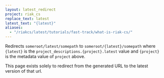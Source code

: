 ```yaml
---
layout: latest_redirect
project: riak_cs
replace_text: latest
latest_text: "{latest}"
aliases:
  - "/riakcs/latest/tutorials/fast-track/what-is-riak-cs/"
---
```


Redirects `someroot/latest/somepath` to `someroot/{latest}/somepath` 
where `{latest}` is the `project_descriptions.{project}.latest` value
and `{project}` is the metadata value of `project` above.

This page exists solely to redirect from the generated URL to the latest version of
that url.



